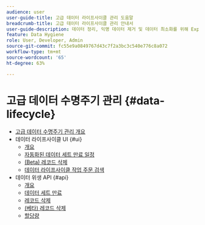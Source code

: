 ```yaml
---
audience: user
user-guide-title: 고급 데이터 라이프사이클 관리 도움말
breadcrumb-title: 고급 데이터 라이프사이클 관리 안내서
user-guide-description: 데이터 정리, 익명 데이터 제거 및 데이터 최소화를 위해 Experience Platform에서 개별 레코드를 삭제하고 데이터 세트 만료 일정을 예약합니다.
feature: Data Hygiene
role: User, Developer, Admin
source-git-commit: fc55e9a0849767d43c7f2a3bc3c540e776c8a072
workflow-type: tm+mt
source-wordcount: '65'
ht-degree: 63%

---
```



# 고급 데이터 수명주기 관리 {#data-lifecycle}

* [고급 데이터 수명주기 관리 개요](./home.md)
* 데이터 라이프사이클 UI {#ui}
   * [개요](./ui/overview.md)
   * [자동화된 데이터 세트 만료 일정](./ui/dataset-expiration.md)
   * [(Beta) 레코드 삭제](./ui/record-delete.md)
   * [데이터 라이프사이클 작업 주문 검색](./ui/browse.md)
* 데이터 위생 API {#api}
   * [개요](./api/overview.md)
   * [데이터 세트 만료](./api/dataset-expiration.md)
   * [레코드 삭제](./api/jobs.md)
   * [(베타) 레코드 삭제](./api/workorder.md)
   * [할당량](./api/quota.md)
